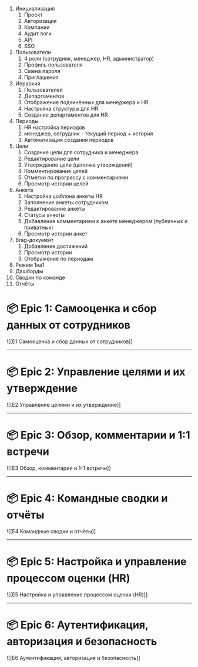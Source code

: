 1) Инициализация
	1) Проект
	2) Авторизация
	3) Компании
	4) Аудит логи
	5) API
	6) SSO
2) Пользователи
	1) 4 роли (сотрудник, менеджер, HR, администратор)
	2) Профиль пользователя
	3) Смена пароля
	4) Приглашения
3) Иерархия
	1) Пользователей
	2) Департаментов
	3) Отображение подчинённых для менеджера и HR
	4) Настройка структуры для HR
	5) Создание департаментов для HR
4) Периоды
	1) HR настройка периодов
	2) менеджер, сотрудник - текущий период + история
	3) Автоматизация создания периодов
5) Цели
	1) Создание цели для сотрудника и менеджера
	2) Редактирование цели
	3) Утверждение цели (цепочка утверждений)
	4) Комментирование целей
	5) Отметки по прогрессу с комментариями
	6) Просмотр истории целей
6) Анкета
	1) Настройка шаблона анкеты HR
	2) Заполнение анкеты сотрудником
	3) Редактирование анкеты
	4) Статусы анкеты
	5) Добавление комментарием к анкете менеджером (публичных и приватных)
	6) Просмотр истории анкет
7) Brag-документ
	1) Добавление достижений
	2) Просмотр истории
	3) Отображение по периодам
8) Режим 1на1
9) Дашборды
10) Сводки по команде
11) Отчёты

# 📦 Epic 1: Самооценка и сбор данных от сотрудников

![[E1 Самооценка и сбор данных от сотрудников]]



---

# 📦 Epic 2: Управление целями и их утверждение

![[E2 Управление целями и их утверждение]]

---

# 📦 Epic 3: Обзор, комментарии и 1:1 встречи

![[E3 Обзор, комментарии и 1-1 встречи]]   

---

# 📦 Epic 4: Командные сводки и отчёты

![[E4 Командные сводки и отчёты]]   

---

# 📦 Epic 5: Настройка и управление процессом оценки (HR)

![[E5 Настройка и управление процессом оценки (HR)]]   

---

# 📦 Epic 6: Аутентификация, авторизация и безопасность

![[E6 Аутентификация, авторизация и безопасность]]